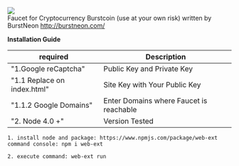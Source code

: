 ![](https://preview.ibb.co/cAXcwK/faucet.png) 
<br /> Faucet for Cryptocurrency Burstcoin (use at your own risk) written by BurstNeon http://burstneon.com/

**Installation Guide**

| required | Description |
| --- | --- |
|"1.Google reCaptcha" | Public Key and Private Key|
|"1.1 Replace on index.html" | Site Key with Your Public Key |
|"1.1.2 Google Domains" | Enter Domains where Faucet is reachable |
|"2. Node 4.0 +" | Version Tested |
```
1. install node and package: https://www.npmjs.com/package/web-ext
command console: npm i web-ext
```
```
2. execute command: web-ext run
```


